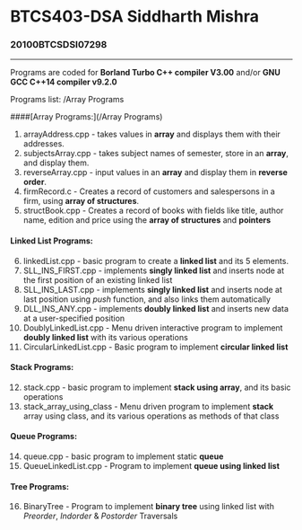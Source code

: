 # BTCS403-DSA Siddharth Mishra
<h3>20100BTCSDSI07298 </h3> <hr>

Programs are coded for **Borland Turbo C++ compiler V3.00** and/or **GNU GCC C++14 compiler v9.2.0**

Programs list: /Array Programs 

####[Array Programs:](/Array Programs) 

1. arrayAddress.cpp - takes values in **array** and displays them with their addresses.
2. subjectsArray.cpp - takes subject names of semester, store in an **array**, and display them.
3. reverseArray.cpp - input values in an **array** and display them in **reverse order**.
4. firmRecord.c - Creates a record of customers and salespersons in a firm, using **array of structures**.
5. structBook.cpp - Creates a record of books with fields like title, author name, edition and price using the **array of structures** and **pointers**

<h4>Linked List Programs: </h4>

6. linkedList.cpp - basic program to create a **linked list** and its 5 elements.
7. SLL_INS_FIRST.cpp - implements **singly linked list** and inserts node at the first position of an existing linked list
8. SLL_INS_LAST.cpp - implements **singly linked list** and inserts node at last position using _push_ function, and also links them automatically
9. DLL_INS_ANY.cpp - implements **doubly linked list** and inserts new data at a user-specified position
10. DoublyLinkedList.cpp - Menu driven interactive program to implement **doubly linked list** with its various operations
11. CircularLinkedList.cpp - Basic program to implement **circular linked list**

<h4>Stack Programs: </h4>

12. stack.cpp - basic program to implement **stack using array**, and its basic operations
13. stack_array_using_class - Menu driven program to implement **stack** array using class, and its various operations as methods of that class

<h4>Queue Programs:</h4>

14. queue.cpp - basic program to implement static **queue**
15. QueueLinkedList.cpp - Program to implement **queue using linked list**

<h4>Tree Programs:</h4>

16. BinaryTree - Program to implement **binary tree** using linked list with _Preorder_, _Indorder_ & _Postorder_ Traversals


